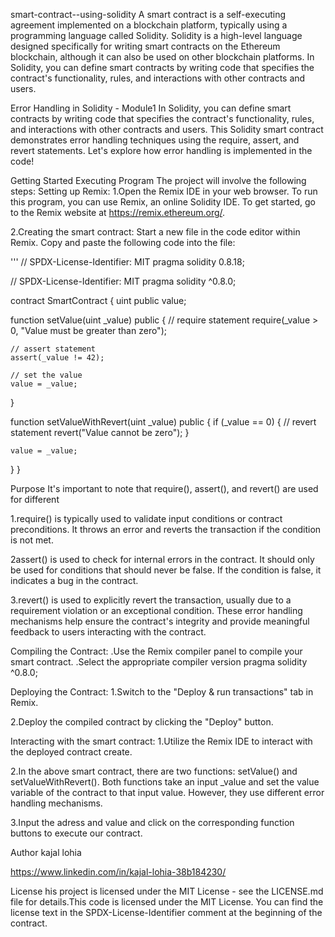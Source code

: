 smart-contract--using-solidity
A smart contract is a self-executing agreement implemented on a blockchain platform, typically using a programming language called Solidity. Solidity is a high-level language designed specifically for writing smart contracts on the Ethereum blockchain, although it can also be used on other blockchain platforms. In Solidity, you can define smart contracts by writing code that specifies the contract's functionality, rules, and interactions with other contracts and users.

Error Handling in Solidity - Module1
In Solidity, you can define smart contracts by writing code that specifies the contract's functionality, rules, and interactions with other contracts and users. This Solidity smart contract demonstrates error handling techniques using the require, assert, and revert statements. Let's explore how error handling is implemented in the code!

Getting Started
Executing Program
The project will involve the following steps:
Setting up Remix:
1.Open the Remix IDE in your web browser. To run this program, you can use Remix, an online Solidity IDE. To get started, go to the Remix website at https://remix.ethereum.org/.

2.Creating the smart contract: Start a new file in the code editor within Remix. Copy and paste the following code into the file:

''' // SPDX-License-Identifier: MIT pragma solidity 0.8.18;

// SPDX-License-Identifier: MIT pragma solidity ^0.8.0;

contract SmartContract { uint public value;

function setValue(uint _value) public {
    // require statement
    require(_value > 0, "Value must be greater than zero");
    
    // assert statement
    assert(_value != 42);
    
    // set the value
    value = _value;
}

function setValueWithRevert(uint _value) public {
    if (_value == 0) {
        // revert statement
        revert("Value cannot be zero");
    }
    
    value = _value;
}
}

Purpose
It's important to note that require(), assert(), and revert() are used for different

1.require() is typically used to validate input conditions or contract preconditions. It throws an error and reverts the transaction if the condition is not met.

2assert() is used to check for internal errors in the contract. It should only be used for conditions that should never be false. If the condition is false, it indicates a bug in the contract.

3.revert() is used to explicitly revert the transaction, usually due to a requirement violation or an exceptional condition. These error handling mechanisms help ensure the contract's integrity and provide meaningful feedback to users interacting with the contract.

Compiling the Contract:
.Use the Remix compiler panel to compile your smart contract. .Select the appropriate compiler version pragma solidity ^0.8.0;

Deploying the Contract:
1.Switch to the "Deploy & run transactions" tab in Remix.

2.Deploy the compiled contract by clicking the "Deploy" button.

Interacting with the smart contract:
1.Utilize the Remix IDE to interact with the deployed contract create.

2.In the above smart contract, there are two functions: setValue() and setValueWithRevert(). Both functions take an input _value and set the value variable of the contract to that input value. However, they use different error handling mechanisms.

3.Input the adress and value and click on the corresponding function buttons to execute our contract.

Author
kajal lohia

https://www.linkedin.com/in/kajal-lohia-38b184230/

License
his project is licensed under the MIT License - see the LICENSE.md file for details.This code is licensed under the MIT License. You can find the license text in the SPDX-License-Identifier comment at the beginning of the contract.
